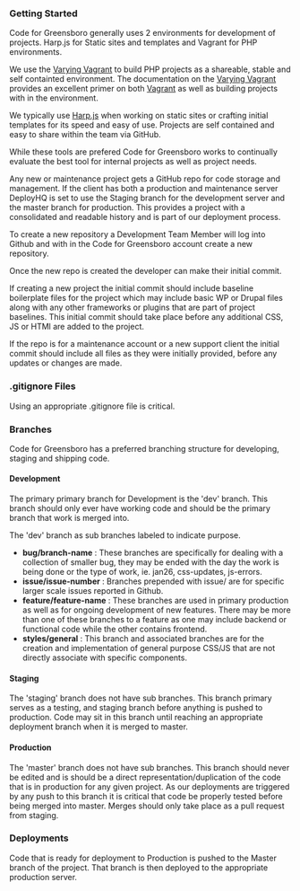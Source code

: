 
### Getting Started

Code for Greensboro generally uses 2 environments for development of projects. Harp.js for Static sites and templates and Vagrant for PHP environments.

We use the [Varying Vagrant](https://github.com/Varying-Vagrant-Vagrants/VVV) to build PHP projects as a shareable, stable and self containted environment. The documentation on the [Varying Vagrant](https://github.com/Varying-Vagrant-Vagrants/VVV) provides an excellent primer on both [Vagrant](https://www.vagrantup.com/) as well as building projects with in the environment.

We typically use [Harp.js](http://harpjs.com/) when working on static sites or crafting initial templates for its speed and easy of use. Projects are self contained and easy to share within the team via GitHub.

While these tools are prefered Code for Greensboro works to continually evaluate the best tool for internal projects as well as project needs.

Any new or maintenance project gets a GitHub repo for code storage and management. If the client has both a production and maintenance server DeployHQ is set to use the Staging branch for the development server and the master branch for production. This provides a project with a consolidated and readable history and is part of our deployment process.

To create a new repository a Development Team Member will log into Github and with in the Code for Greensboro account create a new repository.

Once the new repo is created the developer can make their initial commit.

If creating a new project the initial commit should include baseline boilerplate files for the project which may include basic WP or Drupal files along with any other frameworks or plugins that are part of project baselines. This initial commit should take place before any additional CSS, JS or HTMl are added to the project.

If the repo is for a maintenance account or a new support client the initial commit should include all files as they were initially provided, before any updates or changes are made.

### .gitignore Files

Using an appropriate .gitignore file is critical.

### Branches

Code for Greensboro has a preferred branching structure for developing, staging and shipping code.

#### Development

The primary primary branch for Development is the 'dev' branch. This branch should only ever have working code and should be the primary branch that work is merged into.

The 'dev' branch as sub branches labeled to indicate purpose.
- **bug/branch-name** : These branches are specifically for dealing with a collection of smaller bug, they may be ended with the day the work is being done or the type of work, ie. jan26, css-updates, js-errors.
- **issue/issue-number** : Branches prepended with issue/ are for specific larger scale issues reported in Github.
- **feature/feature-name** : These branches are used in primary production as well as for ongoing development of new features. There may be more than one of these branches to a feature as one may include backend or functional code while the other contains frontend.
- **styles/general** : This branch and associated branches are for the creation and implementation of general purpose CSS/JS that are not directly associate with specific components.

#### Staging

The 'staging' branch does not have sub branches. This branch primary serves as a testing, and staging branch before anything is pushed to production. Code may sit in this branch until reaching an appropriate deployment branch when it is merged to master.

#### Production

The 'master' branch does not have sub branches. This branch should never be edited and is should be a direct representation/duplication of the code that is in production for any given project. As our deployments are triggered by any push to this branch it is critical that code be properly tested before being merged into master. Merges should only take place as a pull request from staging.

### Deployments

Code that is ready for deployment to Production is pushed to the Master branch of the project. That branch is then deployed to the appropriate production server.
